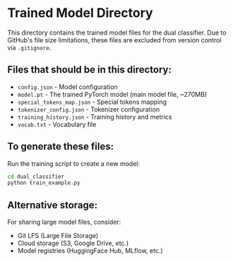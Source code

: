 # Trained Model Directory

This directory contains the trained model files for the dual classifier. Due to GitHub's file size limitations, these files are excluded from version control via `.gitignore`.

## Files that should be in this directory:

- `config.json` - Model configuration
- `model.pt` - The trained PyTorch model (main model file, ~270MB)
- `special_tokens_map.json` - Special tokens mapping
- `tokenizer_config.json` - Tokenizer configuration
- `training_history.json` - Training history and metrics
- `vocab.txt` - Vocabulary file

## To generate these files:

Run the training script to create a new model:

```bash
cd dual_classifier
python train_example.py
```

## Alternative storage:

For sharing large model files, consider:

- Git LFS (Large File Storage)
- Cloud storage (S3, Google Drive, etc.)
- Model registries (HuggingFace Hub, MLflow, etc.) 
